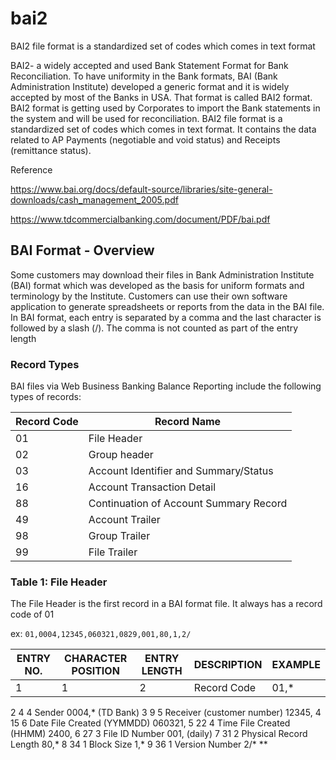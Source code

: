 # bai2
BAI2 file format is a standardized set of codes which comes in text format

BAI2- a widely accepted and used Bank Statement Format for Bank Reconciliation. To have uniformity in the Bank formats, BAI (Bank Administration Institute) developed a generic format and it is widely accepted by most of the Banks in USA. That format is called BAI2 format. BAI2 format is getting used by Corporates to import the Bank statements in the system and will be used for reconciliation. BAI2 file format is a standardized set of codes which comes in text format. It contains the data related to AP Payments (negotiable and void status) and Receipts (remittance status).

Reference 

https://www.bai.org/docs/default-source/libraries/site-general-downloads/cash_management_2005.pdf

https://www.tdcommercialbanking.com/document/PDF/bai.pdf


## BAI Format - Overview
Some customers may download their files in Bank Administration Institute (BAI) format which was developed as the basis for uniform formats and terminology by the Institute. Customers can use their own software application to generate spreadsheets or reports from the data in the BAI file. In BAI format, each entry is separated by a comma and the last character is followed by a slash (/). The comma is not counted as part of the entry length

### Record Types
BAI files via Web Business Banking Balance Reporting include the following types of records: 

| Record Code | Record Name |
| ----------- | ----------- | 
| 01 | File Header |
| 02 | Group header | 
| 03 | Account Identifier and Summary/Status |
| 16 | Account Transaction Detail |
| 88 | Continuation of Account Summary Record |
| 49 | Account Trailer |
| 98 | Group Trailer |
| 99 | File Trailer |


### Table 1: File Header
The File Header is the first record in a BAI format file. It always has a record code of 01 

ex: ```01,0004,12345,060321,0829,001,80,1,2/```

| ENTRY NO. | CHARACTER POSITION | ENTRY LENGTH | DESCRIPTION | EXAMPLE |
| ---- | ---- | ---- | ------------- | ---- |
| 1 | 1 | 2 | Record Code | 01,* | 

2 4 4 Sender 0004,* (TD Bank)
3 9 5 Receiver (customer number) 12345,
4 15 6 Date File Created
(YYMMDD)
060321,
5 22 4 Time File Created (HHMM) 2400,
6 27 3 File ID Number 001, (daily)
7 31 2 Physical Record Length 80,*
8 34 1 Block Size 1,*
9 36 1 Version Number 2/* ** 



